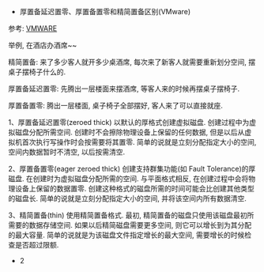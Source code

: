 - 厚置备延迟置零、厚置备置零和精简置备区别(VMware)

参考: [VMWARE](https://pubs.vmware.com/vsphere-50/index.jsp?topic=%2Fcom.vmware.vsphere.storage.doc_50%2FGUID-4C0F4D73-82F2-4B81-8AA7-1DD752A8A5AC.html)

举例, 在酒店办酒席~~

精简置备: 来了多少客人就开多少桌酒席, 每次来了新客人就需要重新划分空间, 摆桌子摆椅子什么的. 

厚置备延迟置零: 先腾出一层楼面来摆酒席, 等客人来的时候再摆桌子摆椅子. 

厚置备置零: 腾出一层楼面, 桌子椅子全部摆好, 客人来了可以直接就座. 

1、厚置备延迟置零(zeroed thick)
以默认的厚格式创建虚拟磁盘. 创建过程中为虚拟磁盘分配所需空间. 创建时不会擦除物理设备上保留的任何数据, 但是以后从虚拟机首次执行写操作时会按需要将其置零. 
简单的说就是立刻分配指定大小的空间, 空间内数据暂时不清空, 以后按需清空. 

2、厚置备置零(eager zeroed thick)
创建支持群集功能(如 Fault Tolerance)的厚磁盘. 在创建时为虚拟磁盘分配所需的空间. 与平面格式相反, 在创建过程中会将物理设备上保留的数据置零. 创建这种格式的磁盘所需的时间可能会比创建其他类型的磁盘长. 
简单的说就是立刻分配指定大小的空间, 并将该空间内所有数据清空. 

3、精简置备(thin)
使用精简置备格式. 最初, 精简置备的磁盘只使用该磁盘最初所需要的数据存储空间. 如果以后精简磁盘需要更多空间, 则它可以增长到为其分配的最大容量. 
简单的说就是为该磁盘文件指定增长的最大空间, 需要增长的时候检查是否超过限额. 



- 2 
